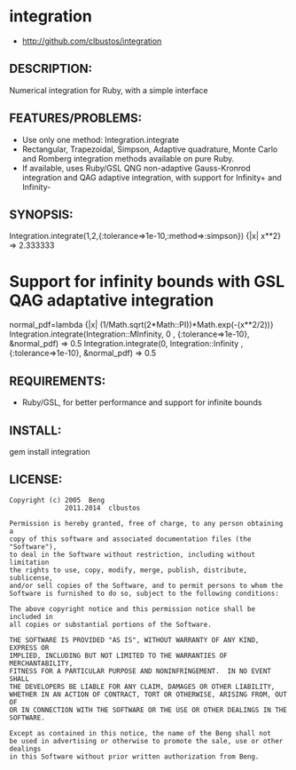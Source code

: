 # integration

* http://github.com/clbustos/integration

## DESCRIPTION:

Numerical integration for Ruby, with a simple interface

## FEATURES/PROBLEMS:

* Use only one method: Integration.integrate
* Rectangular, Trapezoidal, Simpson, Adaptive quadrature, Monte Carlo and Romberg integration methods available on pure Ruby. 
* If available, uses Ruby/GSL QNG non-adaptive Gauss-Kronrod integration and QAG adaptive integration, with support for Infinity+ and Infinity- 


## SYNOPSIS:

  Integration.integrate(1,2,{:tolerance=>1e-10,:method=>:simpson}) {|x| x**2} => 2.333333
  
  # Support for infinity bounds with GSL QAG adaptative integration
  
  normal_pdf=lambda {|x| (1/Math.sqrt(2*Math::PI))*Math.exp(-(x**2/2))}
  Integration.integrate(Integration::MInfinity, 0 , {:tolerance=>1e-10}, &normal_pdf) => 0.5
  Integration.integrate(0, Integration::Infinity , {:tolerance=>1e-10}, &normal_pdf) => 0.5
  
## REQUIREMENTS:

* Ruby/GSL, for better performance and support for infinite bounds

## INSTALL:

  gem install integration
  
## LICENSE:

    Copyright (c) 2005  Beng
                  2011.2014  clbustos
    
    Permission is hereby granted, free of charge, to any person obtaining a
    copy of this software and associated documentation files (the "Software"),
    to deal in the Software without restriction, including without limitation
    the rights to use, copy, modify, merge, publish, distribute, sublicense,
    and/or sell copies of the Software, and to permit persons to whom the
    Software is furnished to do so, subject to the following conditions:
    
    The above copyright notice and this permission notice shall be included in
    all copies or substantial portions of the Software.
    
    THE SOFTWARE IS PROVIDED "AS IS", WITHOUT WARRANTY OF ANY KIND, EXPRESS OR
    IMPLIED, INCLUDING BUT NOT LIMITED TO THE WARRANTIES OF MERCHANTABILITY,
    FITNESS FOR A PARTICULAR PURPOSE AND NONINFRINGEMENT.  IN NO EVENT SHALL
    THE DEVELOPERS BE LIABLE FOR ANY CLAIM, DAMAGES OR OTHER LIABILITY,
    WHETHER IN AN ACTION OF CONTRACT, TORT OR OTHERWISE, ARISING FROM, OUT OF
    OR IN CONNECTION WITH THE SOFTWARE OR THE USE OR OTHER DEALINGS IN THE
    SOFTWARE.
    
    Except as contained in this notice, the name of the Beng shall not
    be used in advertising or otherwise to promote the sale, use or other dealings
    in this Software without prior written authorization from Beng.

